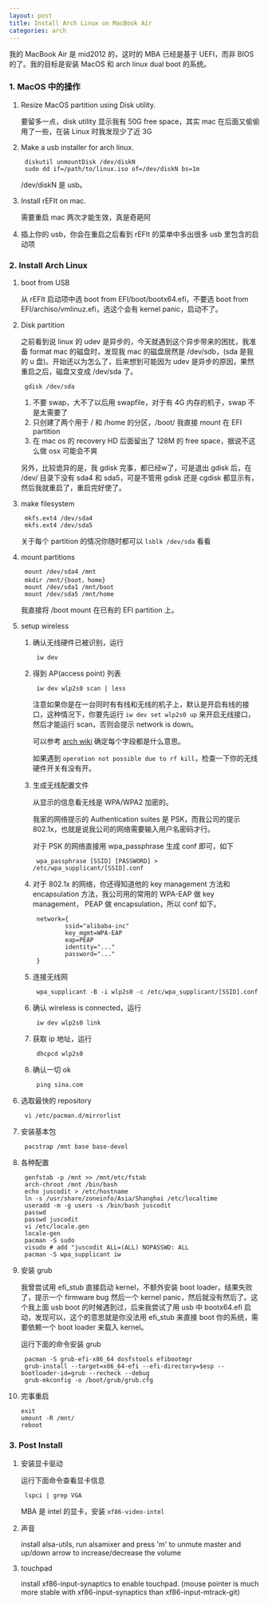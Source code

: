 ```yaml
---
layout: post
title: Install Arch Linux on MacBook Air
categories: arch
---
```


我的 MacBook Air 是 mid2012 的，这时的 MBA 已经是基于 UEFI，而非 BIOS 的了。我的目标是安装 MacOS 和 arch linux dual boot 的系统。

### 1. MacOS 中的操作

1. Resize MacOS partition using Disk utility.

    要留多一点，disk utility 显示我有 50G free space，其实 mac 在后面又偷偷用了一些，在装 Linux 时我发现少了近 3G

2. Make a usb installer for arch linux.

        diskutil unmountDisk /dev/diskN
        sudo dd if=/path/to/linux.iso of=/dev/diskN bs=1m

    /dev/diskN 是 usb。

3. Install rEFIt on mac.

    需要重启 mac 两次才能生效，真是奇葩阿

4. 插上你的 usb，你会在重启之后看到 rEFIt 的菜单中多出很多 usb 里包含的启动项

### 2. Install Arch Linux

1. boot from USB

    从 rEFIt 启动项中选 boot from EFI/boot/bootx64.efi，不要选 boot from EFI/archiso/vmlinuz.efi，选这个会有 kernel panic，启动不了。

2. Disk partition

    之前看到说 linux 的 udev 是异步的，今天就遇到这个异步带来的困扰，我准备 format mac 的磁盘时，发现我 mac 的磁盘居然是 /dev/sdb，(sda 是我的 u 盘)。开始还以为怎么了，后来想到可能因为 udev 是异步的原因，果然重启之后，磁盘又变成 /dev/sda 了。

        gdisk /dev/sda

    1. 不要 swap，大不了以后用 swapfile，对于有 4G 内存的机子，swap 不是太需要了
    2. 只创建了两个用于 / 和 /home 的分区，/boot/ 我直接 mount 在 EFI partition
    3. 在 mac os 的 recovery HD 后面留出了 128M 的 free space，据说不这么做 osx 可能会不爽

    另外，比较诡异的是，我 gdisk 完事，都已经w了，可是退出 gdisk 后，在 /dev/ 目录下没有 sda4 和 sda5，可是不管用 gdisk 还是 cgdisk 都显示有，然后我就重启了，重启完好使了。
   
3. make filesystem

        mkfs.ext4 /dev/sda4
        mkfs.ext4 /dev/sda5

    关于每个 partition 的情况你随时都可以 `lsblk /dev/sda` 看看

4. mount partitions

        mount /dev/sda4 /mnt
        mkdir /mnt/{boot，home}
        mount /dev/sda1 /mnt/boot
        mount /dev/sda5 /mnt/home

    我直接将 /boot mount 在已有的 EFI partition 上。

5. setup wireless

    1. 确认无线硬件已被识别，运行

            iw dev

    2. 得到 AP(access point) 列表

            iw dev wlp2s0 scan | less

        注意如果你是在一台同时有有线和无线的机子上，默认是开启有线的接口，这种情况下，你要先运行 `iw dev set wlp2s0 up` 来开启无线接口，然后才能运行 scan，否则会提示 network is down。

        可以参考 [arch wiki](https://wiki.archlinux.org/index.php/Wireless_Setup) 确定每个字段都是什么意思。

        如果遇到 `operation not possible due to rf kill`，检查一下你的无线硬件开关有没有开。

    3. 生成无线配置文件

        从显示的信息看无线是 WPA/WPA2 加密的。

        我家的网络提示的 Authentication suites 是 PSK，而我公司的提示 802.1x，也就是说我公司的网络需要输入用户名密码才行。

        对于 PSK 的网络直接用 wpa\_passphrase 生成 conf 即可，如下

            wpa_passphrase [SSID] [PASSWORD] > /etc/wpa_supplicant/[SSID].conf

    4. 对于 802.1x 的网络，你还得知道他的 key management 方法和 encapsulation 方法，我公司用的常用的 WPA-EAP 做 key management， PEAP 做 encapsulation，所以 conf 如下。

            network={
                    ssid="alibaba-inc"
                    key_mgmt=WPA-EAP
                    eap=PEAP
                    identity="..."
                    password="..."
            }

    5. 连接无线网

            wpa_supplicant -B -i wlp2s0 -c /etc/wpa_supplicant/[SSID].conf

    6. 确认 wireless is connected，运行

            iw dev wlp2s0 link 

    7. 获取 ip 地址，运行

            dhcpcd wlp2s0

    8. 确认一切 ok

            ping sina.com


6. 选取最快的 repository

        vi /etc/pacman.d/mirrorlist 

7. 安装基本包

        pacstrap /mnt base base-devel

8. 各种配置

        genfstab -p /mnt >> /mnt/etc/fstab
        arch-chroot /mnt /bin/bash
        echo juscodit > /etc/hostname
        ln -s /usr/share/zoneinfo/Asia/Shanghai /etc/localtime
        useradd -m -g users -s /bin/bash juscodit
        passwd
        passwd juscodit
        vi /etc/locale.gen
        locale-gen
        pacman -S sudo
        visudo # add "juscodit ALL=(ALL) NOPASSWD: ALL
        pacman -S wpa_supplicant iw

9. 安装 grub

    我曾尝试用 efi\_stub 直接启动 kernel，不额外安装 boot loader，结果失败了，提示一个 firmware bug 然后一个 kernel panic，然后就没有然后了。这个我上面 usb boot 的时候遇到过，后来我尝试了用 usb 中 bootx64.efi 启动，发现可以，这个的意思就是你没法用 efi\_stub 来直接 boot 你的系统，需要依赖一个 boot loader 来载入 kernel。

    运行下面的命令安装 grub

        pacman -S grub-efi-x86_64 dosfstools efibootmgr
        grub-install --target=x86_64-efi --efi-directory=$esp --bootloader-id=grub --recheck --debug
        grub-mkconfig -o /boot/grub/grub.cfg

10. 完事重启

        exit
        umount -R /mnt/
        reboot

### 3. Post Install

1. 安装显卡驱动

    运行下面命令查看显卡信息

        lspci | grep VGA

    MBA 是 intel 的显卡，安装 `xf86-video-intel`

2. 声音

    install alsa-utils, run alsamixer and press 'm' to unmute master and up/down arrow to increase/decrease the volume

3. touchpad

    install xf86-input-synaptics to enable touchpad. (mouse pointer is much more stable with xf86-input-synaptics than xf86-input-mtrack-git)

